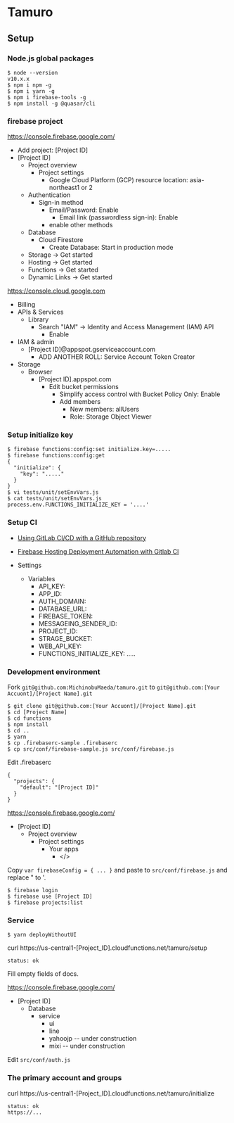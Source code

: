 Tamuro
=======

## Setup

### Node.js global packages

```
$ node --version
v10.x.x
$ npm i npm -g
$ npm i yarn -g
$ npm i firebase-tools -g
$ npm install -g @quasar/cli
```

### firebase project

https://console.firebase.google.com/

 * Add project: [Project ID]
 * [Project ID]
   * Project overview
     * Project settings
       * Google Cloud Platform (GCP) resource location: asia-northeast1 or 2
   * Authentication
     * Sign-in method
       * Email/Password: Enable
         * Email link (passwordless sign-in): Enable
       * enable other methods
   * Database
     * Cloud Firestore
       * Create Database: Start in production mode
   * Storage -> Get started
   * Hosting -> Get started
   * Functions -> Get started
   * Dynamic Links -> Get started

https://console.cloud.google.com

 * Billing
 * APIs & Services
   * Library
     * Search "IAM" -> Identity and Access Management (IAM) API
       * Enable
 * IAM & admin
   * [Project ID]@appspot.gserviceaccount.com
     * ADD ANOTHER ROLL: Service Account Token Creator
 * Storage
   * Browser
     * [Project ID].appspot.com
       * Edit bucket permissions
         * Simplify access control with Bucket Policy Only: Enable
         * Add members
           * New members: allUsers
           * Role: Storage Object Viewer

### Setup initialize key

```
$ firebase functions:config:set initialize.key=.....
$ firebase functions:config:get
{
  "initialize": {
    "key": "....."
  }
}
$ vi tests/unit/setEnvVars.js
$ cat tests/unit/setEnvVars.js
process.env.FUNCTIONS_INITIALIZE_KEY = '....'
```

### Setup CI

* [Using GitLab CI/CD with a GitHub repository](https://docs.gitlab.com/ee/ci/ci_cd_for_external_repos/github_integration.html)
* [Firebase Hosting Deployment Automation with Gitlab CI](https://medium.com/@rambabusaravanan/firebase-hosting-deployment-automation-with-gitlab-ci-f3fad9130d62)

* Settings
  * Variables
    * API_KEY:
    * APP_ID:
    * AUTH_DOMAIN: 
    * DATABASE_URL:
    * FIREBASE_TOKEN: 
    * MESSAGEING_SENDER_ID:
    * PROJECT_ID:
    * STRAGE_BUCKET:
    * WEB_API_KEY:
    * FUNCTIONS_INITIALIZE_KEY: .....

### Development environment

Fork ``git@github.com:MichinobuMaeda/tamuro.git``
to ``git@github.com:[Your Accuont]/[Project Name].git``

```
$ git clone git@github.com:[Your Accuont]/[Project Name].git
$ cd [Project Name]
$ cd functions
$ npm install
$ cd ..
$ yarn
$ cp .firebaserc-sample .firebaserc
$ cp src/conf/firebase-sample.js src/conf/firebase.js
```

Edit .firebaserc

```
{
  "projects": {
    "default": "[Project ID]"
  }
}
```

https://console.firebase.google.com/
 * [Project ID]
   * Project overview
     * Project settings
       * Your apps
         * </>

Copy ``var firebaseConfig = { ... }`` and paste to ``src/conf/firebase.js`` and replace " to '.

```
$ firebase login
$ firebase use [Project ID]
$ firebase projects:list
```

### Service

```
$ yarn deployWithoutUI
```

curl https://us-central1-[Project_ID].cloudfunctions.net/tamuro/setup

```
status: ok
```

Fill empty fields of docs.

https://console.firebase.google.com/
 * [Project ID]
   * Database
     * service
       * ui
       * line
       * yahoojp -- under construction
       * mixi -- under construction

Edit ``src/conf/auth.js``

### The primary account and groups

curl https://us-central1-[Project_ID].cloudfunctions.net/tamuro/initialize

```
status: ok
https://...
```
